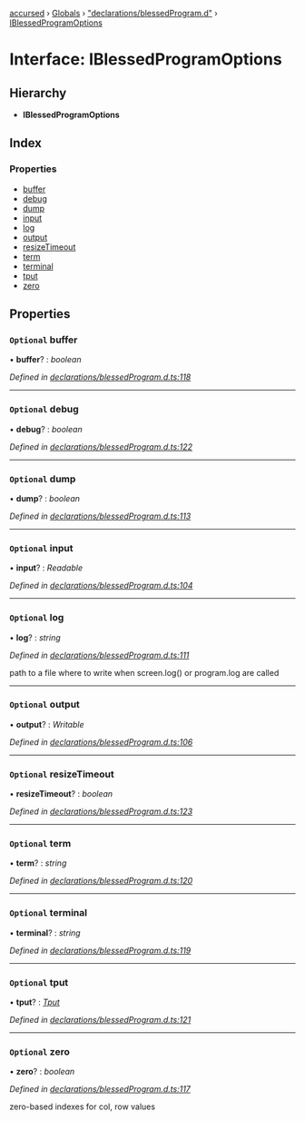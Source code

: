 [accursed](../README.md) › [Globals](../globals.md) › ["declarations/blessedProgram.d"](../modules/_declarations_blessedprogram_d_.md) › [IBlessedProgramOptions](_declarations_blessedprogram_d_.iblessedprogramoptions.md)

# Interface: IBlessedProgramOptions

## Hierarchy

* **IBlessedProgramOptions**

## Index

### Properties

* [buffer](_declarations_blessedprogram_d_.iblessedprogramoptions.md#optional-buffer)
* [debug](_declarations_blessedprogram_d_.iblessedprogramoptions.md#optional-debug)
* [dump](_declarations_blessedprogram_d_.iblessedprogramoptions.md#optional-dump)
* [input](_declarations_blessedprogram_d_.iblessedprogramoptions.md#optional-input)
* [log](_declarations_blessedprogram_d_.iblessedprogramoptions.md#optional-log)
* [output](_declarations_blessedprogram_d_.iblessedprogramoptions.md#optional-output)
* [resizeTimeout](_declarations_blessedprogram_d_.iblessedprogramoptions.md#optional-resizetimeout)
* [term](_declarations_blessedprogram_d_.iblessedprogramoptions.md#optional-term)
* [terminal](_declarations_blessedprogram_d_.iblessedprogramoptions.md#optional-terminal)
* [tput](_declarations_blessedprogram_d_.iblessedprogramoptions.md#optional-tput)
* [zero](_declarations_blessedprogram_d_.iblessedprogramoptions.md#optional-zero)

## Properties

### `Optional` buffer

• **buffer**? : *boolean*

*Defined in [declarations/blessedProgram.d.ts:118](https://github.com/cancerberoSgx/accursed/blob/468bf3c/src/declarations/blessedProgram.d.ts#L118)*

___

### `Optional` debug

• **debug**? : *boolean*

*Defined in [declarations/blessedProgram.d.ts:122](https://github.com/cancerberoSgx/accursed/blob/468bf3c/src/declarations/blessedProgram.d.ts#L122)*

___

### `Optional` dump

• **dump**? : *boolean*

*Defined in [declarations/blessedProgram.d.ts:113](https://github.com/cancerberoSgx/accursed/blob/468bf3c/src/declarations/blessedProgram.d.ts#L113)*

___

### `Optional` input

• **input**? : *Readable*

*Defined in [declarations/blessedProgram.d.ts:104](https://github.com/cancerberoSgx/accursed/blob/468bf3c/src/declarations/blessedProgram.d.ts#L104)*

___

### `Optional` log

• **log**? : *string*

*Defined in [declarations/blessedProgram.d.ts:111](https://github.com/cancerberoSgx/accursed/blob/468bf3c/src/declarations/blessedProgram.d.ts#L111)*

path to a file where to write when screen.log() or program.log are called

___

### `Optional` output

• **output**? : *Writable*

*Defined in [declarations/blessedProgram.d.ts:106](https://github.com/cancerberoSgx/accursed/blob/468bf3c/src/declarations/blessedProgram.d.ts#L106)*

___

### `Optional` resizeTimeout

• **resizeTimeout**? : *boolean*

*Defined in [declarations/blessedProgram.d.ts:123](https://github.com/cancerberoSgx/accursed/blob/468bf3c/src/declarations/blessedProgram.d.ts#L123)*

___

### `Optional` term

• **term**? : *string*

*Defined in [declarations/blessedProgram.d.ts:120](https://github.com/cancerberoSgx/accursed/blob/468bf3c/src/declarations/blessedProgram.d.ts#L120)*

___

### `Optional` terminal

• **terminal**? : *string*

*Defined in [declarations/blessedProgram.d.ts:119](https://github.com/cancerberoSgx/accursed/blob/468bf3c/src/declarations/blessedProgram.d.ts#L119)*

___

### `Optional` tput

• **tput**? : *[Tput](../classes/_declarations_tput_d_.tput.md)*

*Defined in [declarations/blessedProgram.d.ts:121](https://github.com/cancerberoSgx/accursed/blob/468bf3c/src/declarations/blessedProgram.d.ts#L121)*

___

### `Optional` zero

• **zero**? : *boolean*

*Defined in [declarations/blessedProgram.d.ts:117](https://github.com/cancerberoSgx/accursed/blob/468bf3c/src/declarations/blessedProgram.d.ts#L117)*

zero-based indexes for col, row values
